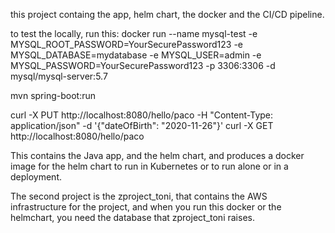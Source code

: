 this project containg the app, helm chart, the docker and the CI/CD pipeline.

to test the locally, run this:
docker run --name mysql-test -e MYSQL_ROOT_PASSWORD=YourSecurePassword123 -e MYSQL_DATABASE=mydatabase -e MYSQL_USER=admin -e MYSQL_PASSWORD=YourSecurePassword123 -p 3306:3306 -d mysql/mysql-server:5.7

mvn spring-boot:run

curl -X PUT http://localhost:8080/hello/paco -H "Content-Type: application/json" -d '{"dateOfBirth": "2020-11-26"}'
curl -X GET http://localhost:8080/hello/paco

This contains the Java app, and the helm chart, and produces a docker image for the helm chart to run in Kubernetes or 
to run alone or in a deployment.

The second project is the zproject_toni, that contains the AWS infrastructure for the project, and when you run this
docker or the helmchart, you need the database that zproject_toni raises.